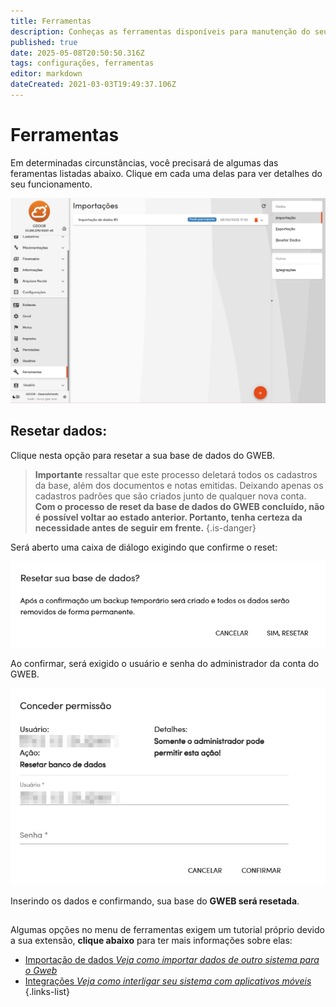 ```yaml
---
title: Ferramentas
description: Conheças as ferramentas disponíveis para manutenção do seu Gweb
published: true
date: 2025-05-08T20:50:50.316Z
tags: configurações, ferramentas
editor: markdown
dateCreated: 2021-03-03T19:49:37.106Z
---
```


# Ferramentas

Em determinadas circunstâncias, você precisará de algumas das feramentas listadas abaixo. Clique em cada uma delas para ver detalhes do seu funcionamento.

![tela-principal.png](/config/ferramentas/tela-principal.png)


## **Resetar dados:**
Clique nesta opção para resetar a sua base de dados do GWEB.

> **Importante** ressaltar que este processo deletará todos os cadastros da base, além dos documentos e notas emitidas. Deixando apenas os cadastros padrões que são criados junto de qualquer nova conta.
**Com o processo de reset da base de dados do GWEB concluído, não é possível voltar ao estado anterior. Portanto, tenha certeza da necessidade antes de seguir em frente.**
{.is-danger}

Será aberto uma caixa de diálogo exigindo que confirme o reset:

![Confirma Reset](/config/ferramentas/confirma-reset.png)

Ao confirmar, será exigido o usuário e senha do administrador da conta do GWEB.

![admin-reset-base.png](/config/ferramentas/admin-reset-base.png)

Inserindo os dados e confirmando, sua base do **GWEB será resetada**.

##
Algumas opções no menu de ferramentas exigem um tutorial próprio devido a sua extensão, **clique abaixo** para ter mais informações sobre elas:
- [Importação de dados *Veja como importar dados de outro sistema para o Gweb*](/ferramentas/importacao)
- [Integrações *Veja como interligar seu sistema com aplicativos móveis*](/ferramentas/integracoes)
{.links-list}












